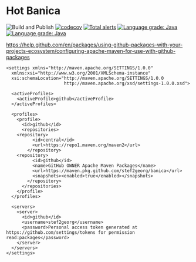 # Hot Banica
![Build and Publish](https://github.com/stef2georg/banica/workflows/Build%20and%20Publish/badge.svg)
[![codecov](https://codecov.io/gh/stef2georg/banica/branch/master/graph/badge.svg)](https://codecov.io/gh/stef2georg/banica)
[![Total alerts](https://img.shields.io/lgtm/alerts/g/stef2georg/banica.svg?logo=lgtm&logoWidth=18)](https://lgtm.com/projects/g/stef2georg/banica/alerts/)
[![Language grade: Java](https://img.shields.io/lgtm/grade/java/g/stef2georg/banica.svg?logo=lgtm&logoWidth=18)](https://lgtm.com/projects/g/stef2georg/banica/context:java)
[![Language grade: Java](https://img.shields.io/lgtm/grade/java/g/stef2georg/banica.svg?logo=lgtm&logoWidth=18)](https://lgtm.com/projects/g/stef2georg/banica/context:java)

https://help.github.com/en/packages/using-github-packages-with-your-projects-ecosystem/configuring-apache-maven-for-use-with-github-packages

```<!-- Maven setting file. It should be located in ~/.m2. -->
<settings xmlns="http://maven.apache.org/SETTINGS/1.0.0"
  xmlns:xsi="http://www.w3.org/2001/XMLSchema-instance"
  xsi:schemaLocation="http://maven.apache.org/SETTINGS/1.0.0
                      http://maven.apache.org/xsd/settings-1.0.0.xsd">

  <activeProfiles>
    <activeProfile>github</activeProfile>
  </activeProfiles>

  <profiles>
    <profile>
      <id>github</id>
      <repositories>
	<repository>
          <id>central</id>
          <url>https://repo1.maven.org/maven2</url>
        </repository>
	<repository>
          <id>github</id>
          <name>GitHub OWNER Apache Maven Packages</name>
          <url>https://maven.pkg.github.com/stef2georg/banica</url>
          <snapshots><enabled>true</enabled></snapshots>
        </repository>
      </repositories>
    </profile>
  </profiles>

  <servers>
    <server>
      <id>github</id>
      <username>stef2georg</username>
      <password>Personal access token generated at https://github.com/settings/tokens for permission read:packages</password>
    </server>
  </servers>
</settings>
```
